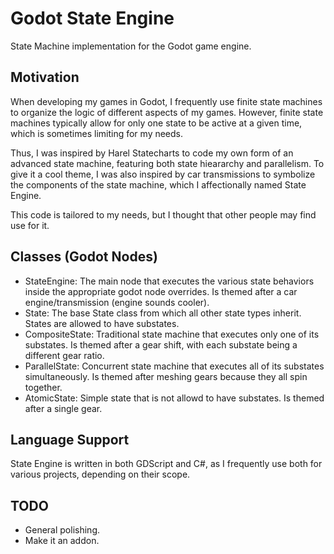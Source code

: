 # Godot State Engine
State Machine implementation for the Godot game engine.

## Motivation
When developing my games in Godot, I frequently use finite state machines to organize the logic of different aspects of my games. However, finite state machines typically allow for only one state to be active at a given time, which is sometimes limiting for my needs.

Thus, I was inspired by Harel Statecharts to code my own form of an advanced state machine, featuring both state hieararchy and parallelism. To give it a cool theme, I was also inspired by car transmissions to symbolize the components of the state machine, which I affectionally named State Engine.

This code is tailored to my needs, but I thought that other people may find use for it.

## Classes (Godot Nodes)
- StateEngine: The main node that executes the various state behaviors inside the appropriate godot node overrides. Is themed after a car engine/transmission (engine sounds cooler).
- State: The base State class from which all other state types inherit. States are allowed to have substates.
- CompositeState: Traditional state machine that executes only one of its substates. Is themed after a gear shift, with each substate being a different gear ratio.
- ParallelState: Concurrent state machine that executes all of its substates simultaneously. Is themed after meshing gears because they all spin together.
- AtomicState: Simple state that is not allowd to have substates. Is themed after a single gear.

## Language Support
State Engine is written in both GDScript and C#, as I frequently use both for various projects, depending on their scope.

## TODO
- General polishing.
- Make it an addon.
